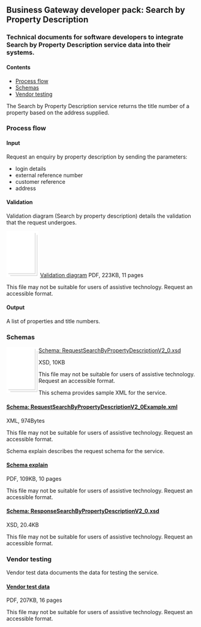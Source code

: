 ## Business Gateway developer pack: Search by Property Description

### Technical documents for software developers to integrate Search by Property Description service data into their systems.

#### Contents
- [Process flow](#process-flow)
- [Schemas](#schemas)
- [Vendor testing](#vendor-testing)

The Search by Property Description service returns the title number of a property based on the address supplied.

### Process flow

#### Input
Request an enquiry by property description by sending the parameters:

- login details
- external reference number
- customer reference
- address

#### Validation
Validation diagram (Search by property description) details the validation that the request undergoes.

![File image](../../images/file.png) [Validation diagram](../../pdfs/services/RequestSearchbyPropertyDescriptionValidationDiagramV1_1.pdf)
PDF, 223KB, 11 pages

This file may not be suitable for users of assistive technology. Request an accessible format.

#### Output
A list of properties and title numbers.

### Schemas

<img style="float: left;" src="../../images/file.png"> [Schema: RequestSearchByPropertyDescriptionV2_0.xsd](../../schemas/RequestSearchByPropertyDescriptionV2_0.xsd)

XSD, 10KB

This file may not be suitable for users of assistive technology. Request an accessible format.

This schema provides sample XML for the service.

#### [Schema: RequestSearchByPropertyDescriptionV2_0Example.xml](../../xml/RequestSearchByPropertyDescriptionV2_0Example.xml)
XML, 974Bytes

This file may not be suitable for users of assistive technology. Request an accessible format.

Schema explain describes the request schema for the service.

#### [Schema explain](../../pdfs/services/RequestSearchByPropertyDescriptionV2_0SchemaExplain.pdf)
PDF, 109KB, 10 pages

This file may not be suitable for users of assistive technology. Request an accessible format.

#### [Schema: ResponseSearchByPropertyDescriptionV2_0.xsd](../../schemas/ResponseSearchByPropertyDescriptionV2_0.xsd)
XSD, 20.4KB

This file may not be suitable for users of assistive technology. Request an accessible format.

### Vendor testing

Vendor test data documents the data for testing the service.

#### [Vendor test data](../../pdfs/services/SearchByPropertyDescriptionVendorTest.pdf)
PDF, 207KB, 16 pages

This file may not be suitable for users of assistive technology. Request an accessible format.
